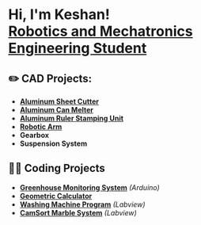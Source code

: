 <h1>Hi, I'm Keshan! <br/> <a href="https://www.linkedin.com/in/keshan-dassanayake-aa472a334/"> Robotics and Mechatronics Engineering Student</a>
  
<h2>✏️ CAD Projects:</h2>

- <b>[Aluminum Sheet Cutter](https://github.com/Keshan-Dassanayake/Aluminum-Sheet-Cutter) </b>
- <b>[Aluminum Can Melter](https://github.com/Keshan-Dassanayake/Aluminum-Can-Melter)</b>
- <b>[Aluminum Ruler Stamping Unit](https://github.com/Keshan-Dassanayake/Aluminum-Ruler-Stamping-Unit)</b>
- <b>[Robotic Arm](https://github.com/Keshan-Dassanayake/Robotic-Arm)</b>
- <b>Gearbox</b>
- <b>Suspension System</b>

<h2>🧑‍💻 Coding Projects</h2>

- <b>[Greenhouse Monitoring System](https://github.com/Keshan-Dassanayake/Greenhouse-Monitoring-System)</b> <i>(Arduino)</i>
- <b>[Geometric Calculator](https://github.com/Keshan-Dassanayake/Geometric-Calculator)</b> 
- <b>[Washing Machine Program](https://github.com/Keshan-Dassanayake/Washing-Machine-Program)</b> <i>(Labview)</i>
- <b>[CamSort Marble System](https://github.com/Keshan-Dassanayake/CamSort-Marble-System)</b> <i>(Labview)</i>
